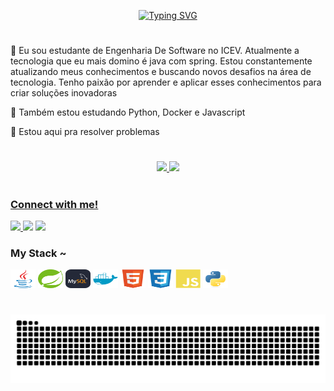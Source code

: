 <p align="center">
  <a href="https://git.io/typing-svg">
    <img src="https://readme-typing-svg.demolab.com?font=Fira+Code&weight=600&size=25&pause=1000&color=ffffff&random=false&width=435&height=40&lines=Ol%C3%A1%2C+eu+sou+Lucas+Souza!+%E2%98%95%F0%9F%92%BB%F0%9F%8C%9" alt="Typing SVG">
  </a>
</p>

#
<div align="left"> 

<p align="left">🔭 Eu sou estudante de Engenharia De Software no ICEV. Atualmente a tecnologia que eu mais domino é java com spring.
Estou constantemente atualizando meus conhecimentos e buscando novos desafios na área de tecnologia. Tenho paixão por aprender e aplicar esses conhecimentos para criar soluções inovadoras
  
🌱 Também estou estudando Python, Docker e Javascript

💬 Estou aqui pra resolver problemas
</p>

#
</div>
<div align="center">
  <a href="https://github.com/lucasrbsouza">
  <p></p> 
  <img height="150em" src="https://github-readme-stats.vercel.app/api?username=lucasrbsouza&show_icons=true&theme=dark&include_all_commits=true&count_private=true"/>
  <img height="150em" src="https://github-readme-stats.vercel.app/api/top-langs/?username=lucasrbsouza&layout=compact&langs_count=7&theme=dark"/>
</div>


#
<div>
  <img align="right" alt="" height="100px" src="https://gist.githubusercontent.com/vinimyls/f5ab813be54a3b6e9c4c11f7454382bb/raw/9a31583d7405facc119a48cb3ae76f387bb30af2/Study.gif">
  <h3 align="left">Connect with me!</h3>
  <a href="https://www.instagram.com/lucassousaas/" target="_blank" rel="noopener noreferrer"><img src="https://img.shields.io/badge/-Instagram-%23E4405F?style=for-the-badge&logo=instagram&logoColor=white">     </a>
  <a href = "mailto:eng.lucassouzas@gmail.com" target="_blank" rel="noopener noreferrer"><img src="https://img.shields.io/badge/-Gmail-%23333?style=for-the-badge&logo=gmail&logoColor=white"></a>
  <a href="https://www.linkedin.com/in/lucas-souza-a83bbb1b1" target="_blank" rel="noopener noreferrer"><img src="https://img.shields.io/badge/-LinkedIn-%230077B5?style=for-the-badge&logo=linkedin&logoColor=white"></a> 

 <h3 align="left">My Stack ~</h3>
  <div align="left">
  <img  alt="Java" height="30" width="40" src="https://raw.githubusercontent.com/devicons/devicon/master/icons/java/java-original.svg">
  <img  alt="spring" height="30" width="40" src="https://raw.githubusercontent.com/devicons/devicon/master/icons/spring/spring-original.svg">
  <img  alt="MySQL" height="30" width="40" src="https://raw.githubusercontent.com/tandpfun/skill-icons/65dea6c4eaca7da319e552c09f4cf5a9a8dab2c8/icons/MySQL-Dark.svg">
  <img  alt="docker" height="30" width="40" src="https://raw.githubusercontent.com/devicons/devicon/master/icons/docker/docker-plain.svg">
  <img  alt="HTML" height="30" width="40" src="https://raw.githubusercontent.com/devicons/devicon/master/icons/html5/html5-original.svg">
  <img  alt="CSS" height="30" width="40" src="https://raw.githubusercontent.com/devicons/devicon/master/icons/css3/css3-original.svg">
  <img  alt="Js" height="30" width="40" src="https://raw.githubusercontent.com/devicons/devicon/master/icons/javascript/javascript-plain.svg">
  <img  alt="Js" height="30" width="40" src="https://raw.githubusercontent.com/devicons/devicon/master/icons/python/python-original.svg">
  </div>
</div>

#
<picture align="center">
  <source media="(prefers-color-scheme: dark)" srcset="https://raw.githubusercontent.com/lucasrbsouza/lucasrbsouza/output/github-contribution-grid-snake-dark.svg">
  <source media="(prefers-color-scheme: light)" srcset="https://raw.githubusercontent.com/lucasrbsouza/lucasrbsouza/output/github-contribution-grid-snake-dark.svg">
  <img align="center" alt="github contribution grid snake animation" src="https://raw.githubusercontent.com/lucasrbsouza/lucasrbsouza/output/github-contribution-grid-snake.svg">
</picture>

